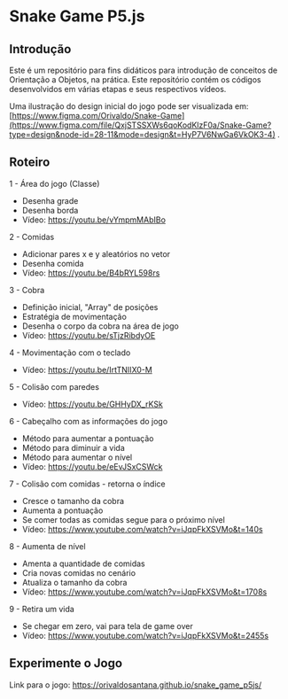# Snake Game P5.js

## Introdução

Este é um repositório para fins didáticos para introdução de conceitos de Orientação a Objetos, na prática. Este repositório contém os códigos desenvolvidos em várias etapas e seus respectivos vídeos.

Uma ilustração do design inicial do jogo pode ser visualizada em: [https://www.figma.com/Orivaldo/Snake-Game](https://www.figma.com/file/QxjSTSSXWs6qoKodKlzF0a/Snake-Game?type=design&node-id=28-11&mode=design&t=HyP7V6NwGa6VkOK3-4) .

## Roteiro

1 - Área do jogo (Classe)

- Desenha grade
- Desenha borda
- Vídeo: https://youtu.be/vYmpmMAbIBo

2 - Comidas

- Adicionar pares x e y aleatórios no vetor
- Desenha comida
- Vídeo: https://youtu.be/B4bRYL598rs

3 - Cobra

- Definição inicial, "Array" de posições
- Estratégia de movimentação
- Desenha o corpo da cobra na área de jogo
- Vídeo: https://youtu.be/sTjzRibdyOE

4 - Movimentação com o teclado

- Vídeo: https://youtu.be/IrtTNIIX0-M

5 - Colisão com paredes

- Vídeo: https://youtu.be/GHHyDX_rKSk

6 - Cabeçalho com as informações do jogo

- Método para aumentar a pontuação
- Método para diminuir a vida
- Método para aumentar o nível
- Vídeo: https://youtu.be/eEvJSxCSWck

7 - Colisão com comidas - retorna o índice

- Cresce o tamanho da cobra
- Aumenta a pontuação
- Se comer todas as comidas segue para o próximo nível
- Vídeo: https://www.youtube.com/watch?v=iJqpFkXSVMo&t=140s

8 - Aumenta de nível

- Amenta a quantidade de comidas
- Cria novas comidas no cenário
- Atualiza o tamanho da cobra
- Vídeo: https://www.youtube.com/watch?v=iJqpFkXSVMo&t=1708s

9 - Retira um vida

- Se chegar em zero, vai para tela de game over
- Vídeo: https://www.youtube.com/watch?v=iJqpFkXSVMo&t=2455s

## Experimente o Jogo

Link para o jogo: https://orivaldosantana.github.io/snake_game_p5js/
